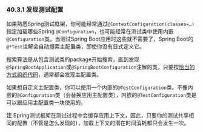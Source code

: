 ### 40.3.1 发现测试配置
如果熟悉Spring测试框架，你可能经常通过`@ContextConfiguration(classes=…)`指定加载哪些Spring `@Configuration`，也可能经常在测试类中使用内嵌`@Configuration`类。当测试Spring Boot应用时这些就不需要了，Spring Boot的`@*Test`注解会自动搜索主配置类，即使你没有显式定义它。

搜索算法是从包含测试类的package开始搜索，直到发现`@SpringBootApplication`或`@SpringBootConfiguration`注解的类，只要按[恰当的方式组织代码](http://docs.spring.io/spring-boot/docs/1.4.1.RELEASE/reference/htmlsingle/#using-boot-structuring-your-code)，通常都会发现主配置类。

如果想自定义主配置类，你可以使用一个内嵌的`@TestConfiguration`类。不像内嵌的`@Configuration`类（会替换应用主配置类），内嵌的`@TestConfiguration`类是可以跟应用主配置类一块使用的。

**注** Spring测试框架在测试过程中会缓存应用上下文，因此，只要你的测试共享相同的配置（不管是怎么发现的），加载上下文的潜在时间消耗都只会发生一次。
